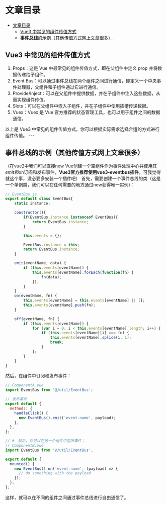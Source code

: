 # 文章目录

- [文章目录](#文章目录)
  - [Vue3 中常见的组件传值方式](#vue3-中常见的组件传值方式)
  - [**事件总线**的示例（其他传值方式网上文章很多）](#事件总线的示例其他传值方式网上文章很多)

## Vue3 中常见的组件传值方式

1. Props：这是 Vue 中最常见的组件传值方式，即在父组件中定义 prop 并将数据传递给子组件。
2. Event Bus：可以通过事件总线在两个组件之间进行通信，即定义一个中央事件处理器，父组件和子组件通过它进行通信。
3. Provide/Inject：可以在父组件中提供数据，并在子组件中注入这些数据，从而实现组件传值。
4. Slots：可以在父组件中嵌入子组件，并在子组件中使用插槽传递数据。
5. Vuex：Vuex 是 Vue 官方推荐的状态管理工具，也可以用于组件之间的数据通信。

以上是 Vue3 中常见的组件传值方式，你可以根据实际需求选择合适的方式进行组件传值。 ---

## **事件总线**的示例（其他传值方式网上文章很多）

（在vue2中我们可以直接new Vue创建一个空组件作为事件处理中心并使用其$emit和$on订阅和发布事件，**Vue3官方推荐使用vue3-eventbus插件**，可我觉得就这个事，没必要多安装一个插件吧） 首先，需要创建一个事件总线的类（这是一个单例类，我们可以在任何需要的地方通过new获得唯一实例）：

```javascript
// EventBus.js
export default class EventBus{
    static instance;

    constructor(){
        if(EventBus.instance instanceof EventBus){
            return EventBus.instance;
        }

        this.events = {};

        EventBus.instance = this;        
        return EventBus.instance;
    }

    emit(eventName, data) {
        if (this.events[eventName]) {
            this.events[eventName].forEach(function(fn) {
                fn(data);
            });
        }
    }
    on(eventName, fn) {
        this.events[eventName] = this.events[eventName] || [];
        this.events[eventName].push(fn);
    }

    off(eventName, fn) {
        if (this.events[eventName]) {
            for (var i = 0; i < this.events[eventName].length; i++) {
                if (this.events[eventName][i] === fn) {
                    this.events[eventName].splice(i, 1);
                    break;
                }
            };
        }
    }
}
```

然后，在组件中订阅和发布事件：

```javascript
// ComponentA.vue
import EventBus from '@/util/EventBus';

// 发布事件
export default {
  methods: {
    handleClick() {
      new EventBus().emit('event-name', payload);
    },
  },
};

// #　最后，你可以在另一个组件中监听事件：
// ComponentB.vue
import EventBus from '@/util/EventBus';

export default {
  mounted() {
    new EventBus().on('event-name', (payload) => {
      // do something with the payload
    });
  },
};
```

这样，就可以在不同的组件之间通过事件总线进行自由通信了。
